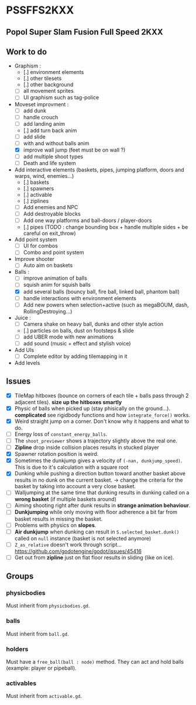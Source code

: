# PSSFFS2KXX
Popol Super Slam Fusion Full Speed 2KXX
-----

## Work to do
* Graphism :
   - [.] environment elements
   - [.] other tilesets
   - [.] other background
   - [ ] all movement sprites
   - [ ] UI graphism such as tag-police
* Moveset improvment :
   - [ ] add dunk
   - [ ] handle crouch
   - [ ] add landing anim
   - [.] add turn back anim
   - [ ] add slide
   - [ ] with and without balls anim
   - [x] improve wall jump (feet must be on wall ?)
   - [ ] add multiple shoot types
   - [ ] Death and life system
* Add interactive elements (baskets, pipes, jumping platform, doors and warps, wind, enemies...)
   - [.] baskets
   - [.] spawners
   - [.] activable
   - [.] ziplines
   - [ ] Add enemies and NPC
   - [ ] Add destroyable blocks
   - [ ] Add one way platforms and ball-doors / player-doors
   - [.] pipes (TODO : change bounding box + handle multiple sides + be careful on exit_throw)
* Add point system
   - [ ] UI for combos
   - [ ] Combo and point system
* Improve shooter
   - [ ] Auto aim on baskets
* Balls :
   - [ ] improve animation of balls
   - [ ] squish anim for squish balls
   - [x] add several balls (bouncy ball, fire ball, linked ball, phantom ball)
   - [ ] handle interactions with environment elements
   - [ ] Add new powers when selection+active (such as megaBOUM, dash, RollingDestroying...)
* Juice :
   - [ ] Camera shake on heavy ball, dunks and other style action
   - [.] particles on balls, dust on footsteps & slide
   - [ ] add UBER mode with new animations
   - [ ] add sound (music + effect and stylish voice)
* Add UIs
   - [ ] Complete editor by adding tilemapping in it
* Add levels

## Issues
* [x] TileMap hitboxes (bounce on corners of each tile + balls pass through 2 adjacent tiles). **size up the hitboxes smartly**
* [x] Physic of balls when picked up (stay phisically on the ground...). **complicated** see rigidbody functions and how `integrate_force()` works.
* [x] Weird straight jump on a corner. Don't know why it happens and what to do.
* [ ] Energy loss of `constant_energy_balls`.
* [ ] The `shoot_previewer` shows a trajectory slightly above the real one.
* [ ] **Zipline** drop inside collision places results in stucked player
* [x] Spawner rotation position is weird.
* [x] Sometimes the dunkjump gives a velocity of `(-nan, dunkjump_speed)`. This is due to it's calculation with a square root
* [x] Dunking while pushing a direction button toward another basket above results in no dunk on the current basket. -> change the criteria for the basket by taking into account a very close basket.
* [ ] Walljumping at the same time that dunking results in dunking called on a **wrong basket** (if multiple baskets around)
* [ ] Aiming shooting right after dunk results in **strange animation behaviour**.
* [ ] **Dunkjumping** while only moving with floor adherence a bit far from basket results in missing the basket.
* [ ] Problems with physics on **slopes**.
* [ ] **Air dunkjump** when dunking can result in `S.selected_basket.dunk()` called on `null` instance (basket is not selected anymore)
* [ ] `Z_as_relative` doesn't work through script... https://github.com/godotengine/godot/issues/45416
* [ ] Get out from **zipline** just on flat floor results in sliding (like on ice).

## Groups

### physicbodies
Must inherit from `physicbodies.gd`.

### balls
Must inherit from `ball.gd`.

### holders
Must have a `free_ball(ball : node)` method.
They can act and hold balls (example: player or pipeball).

### activables
Must inherit from `activable.gd`.
